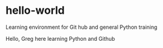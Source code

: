 # hello-world
Learning environment for Git hub and general Python training

Hello, Greg here learning Python and Github

